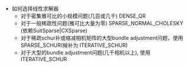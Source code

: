 - 如何选择线性求解器
  - 对于密集雅可比的小规模问题(几百或几千) DENSE_QR
  - 对于一般稀疏性问题(雅可比大量为零) SPARSE_NORMAL_CHOLESKY (依赖SuitSparse|CXSparse)
  - 对于稀疏schur补或缩减相机矩阵的大型bundle adjustment问题，使用SPARSE_SCHUR(候补为 ITERATIVE_SCHUR)
  - 对于大型的bundle adjustment问题(几千相机以上), 使用ITERATIVE_SCHUR